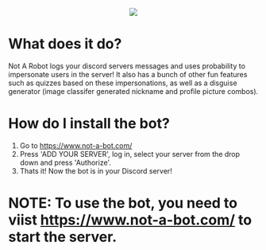 <p align="center">
  <img src=http://i.imgur.com/KAG6MVo.png/>
</p>


# What does it do?
Not A Robot logs your discord servers messages and uses probability to impersonate users in the server! It also has a bunch of other fun features such as quizzes based on these impersonations, as well as a disguise generator (image classifer generated nickname and profile picture combos).


# How do I install the bot?
1. Go to https://www.not-a-bot.com/
2. Press 'ADD YOUR SERVER', log in, select your server from the drop down and press 'Authorize'.
3. Thats it! Now the bot is in your Discord server!


# NOTE: To use the bot, you need to viist https://www.not-a-bot.com/ to start the server.
